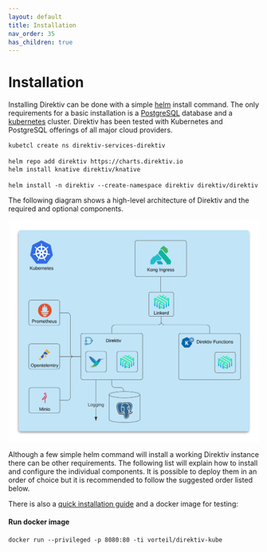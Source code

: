 ```yaml
---
layout: default
title: Installation
nav_order: 35
has_children: true
---
```


# Installation

Installing Direktiv can be done with a simple [helm](https://helm.sh/) install command. The only requirements for a basic installation is a [PostgreSQL](database) database and a [kubernetes](kubernetes) cluster. Direktiv has been tested with Kubernetes and PostgreSQL offerings of all major cloud providers.

```shell
kubetcl create ns direktiv-services-direktiv

helm repo add direktiv https://charts.direktiv.io
helm install knative direktiv/knative

helm install -n direktiv --create-namespace direktiv direktiv/direktiv  
```

The following diagram shows a high-level architecture of Direktiv and the required and optional components.

<p align="center">
<img src="overview.png" alt="Direktiv overview"/>
</p>

Although a few simple helm command will install a working Direktiv instance there can be other requirements. The following list will explain how to install and configure the individual components. It is possible to deploy them in an order of choice but it is recommended to follow the suggested order listed below.

There is also a [quick installation guide](summary) and a docker image for testing:

#### Run docker image
```console
docker run --privileged -p 8080:80 -ti vorteil/direktiv-kube
```
